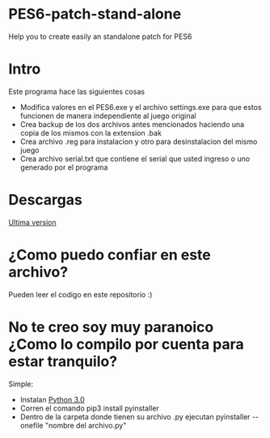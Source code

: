 # PES6-patch-stand-alone
 Help you to create easily an standalone patch for PES6

<h1><b>Intro</b></h1>
 
Este programa hace las siguientes cosas

<ul>
 <li>Modifica valores en el PES6.exe y el archivo settings.exe para que estos funcionen de manera independiente al juego original</li>
 <li>Crea backup de los dos archivos antes mencionados haciendo una copia de los mismos con la extension .bak</li>
 <li>Crea archivo .reg para instalacion y otro para desinstalacion del mismo juego</li>
 <li>Crea archivo serial.txt que contiene el serial que usted ingreso o uno generado por el programa</li>
</ul>  

<h1><b>Descargas</b></h1>
  
<a href="https://github.com/moth1995/PES6-patch-stand-alone/releases/latest">Ultima version</a>

<h1><b>¿Como puedo confiar en este archivo?</b></h1>

Pueden leer el codigo en este repositorio :)

<h1><b>No te creo soy muy paranoico ¿Como lo compilo por cuenta para estar tranquilo?</b></h1>

Simple: 
<ul>
  <li> Instalan <a href="https://www.python.org/downloads/">Python 3.0</a> </li>
  <li> Corren el comando pip3 install pyinstaller</li>
  <li> Dentro de la carpeta donde tienen su archivo .py ejecutan pyinstaller --onefile "nombre del archivo.py"</li>
</ul>
